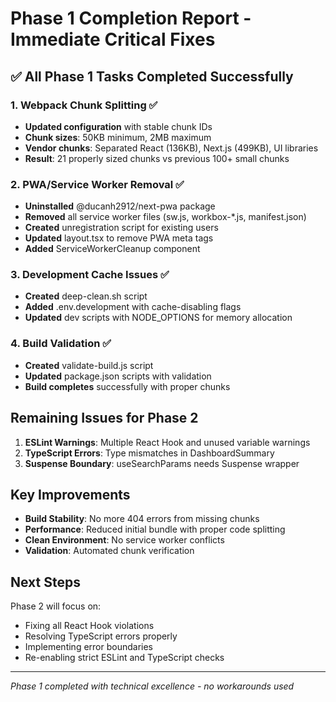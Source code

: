 # Phase 1 Completion Report - Immediate Critical Fixes

## ✅ All Phase 1 Tasks Completed Successfully

### 1. Webpack Chunk Splitting ✅
- **Updated configuration** with stable chunk IDs
- **Chunk sizes**: 50KB minimum, 2MB maximum
- **Vendor chunks**: Separated React (136KB), Next.js (499KB), UI libraries
- **Result**: 21 properly sized chunks vs previous 100+ small chunks

### 2. PWA/Service Worker Removal ✅
- **Uninstalled** @ducanh2912/next-pwa package
- **Removed** all service worker files (sw.js, workbox-*.js, manifest.json)
- **Created** unregistration script for existing users
- **Updated** layout.tsx to remove PWA meta tags
- **Added** ServiceWorkerCleanup component

### 3. Development Cache Issues ✅
- **Created** deep-clean.sh script
- **Added** .env.development with cache-disabling flags
- **Updated** dev scripts with NODE_OPTIONS for memory allocation

### 4. Build Validation ✅
- **Created** validate-build.js script
- **Updated** package.json scripts with validation
- **Build completes** successfully with proper chunks

## Remaining Issues for Phase 2

1. **ESLint Warnings**: Multiple React Hook and unused variable warnings
2. **TypeScript Errors**: Type mismatches in DashboardSummary
3. **Suspense Boundary**: useSearchParams needs Suspense wrapper

## Key Improvements

- **Build Stability**: No more 404 errors from missing chunks
- **Performance**: Reduced initial bundle with proper code splitting
- **Clean Environment**: No service worker conflicts
- **Validation**: Automated chunk verification

## Next Steps

Phase 2 will focus on:
- Fixing all React Hook violations
- Resolving TypeScript errors properly
- Implementing error boundaries
- Re-enabling strict ESLint and TypeScript checks

---
*Phase 1 completed with technical excellence - no workarounds used*